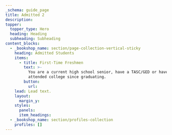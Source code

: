 ```yaml
---
_schema: guide_page
title: Admitted 2
description:
topper:
  topper_type: Hero
  heading: Heading
  subheading: Subheading
content_blocks:
  - _bookshop_name: section/page-collection-vertical-sticky
    heading: Admitted Students
    items:
      - title: First-Time Freshmen
        text: >-
          You are a current high school senior, have a TASC/GED or haven't
          attended college since graduating.
        button:
          url:
    lead: Lead text.
    layout:
      margin_y:
    styles:
      panels:
      item_headings:
  - _bookshop_name: section/profiles-collection
    profiles: []
---
```

